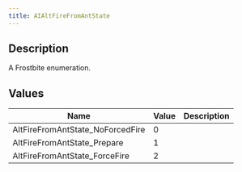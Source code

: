 ```yaml
---
title: AIAltFireFromAntState
---
```

## Description

A Frostbite enumeration.

## Values

| Name                              | Value | Description |
| --------------------------------- | ----- | ----------- |
| AltFireFromAntState\_NoForcedFire | 0     |             |
| AltFireFromAntState\_Prepare      | 1     |             |
| AltFireFromAntState\_ForceFire    | 2     |             |
